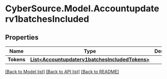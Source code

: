# CyberSource.Model.Accountupdaterv1batchesIncluded
## Properties

Name | Type | Description | Notes
------------ | ------------- | ------------- | -------------
**Tokens** | [**List&lt;Accountupdaterv1batchesIncludedTokens&gt;**](Accountupdaterv1batchesIncludedTokens.md) |  | [optional] 

[[Back to Model list]](../README.md#documentation-for-models) [[Back to API list]](../README.md#documentation-for-api-endpoints) [[Back to README]](../README.md)

